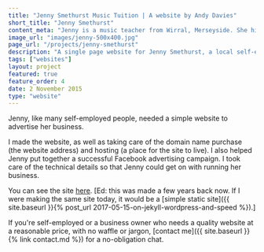 ```yaml
---
title: "Jenny Smethurst Music Tuition | A website by Andy Davies"
short_title: "Jenny Smethurst"
content_meta: "Jenny is a music teacher from Wirral, Merseyside. She hired me to develop a new website to advertise her business."
image_url: "images/jenny-500x400.jpg"
page_url: "/projects/jenny-smethurst"
description: "A single page website for Jenny Smethurst, a local self-employed music teacher"
tags: ["websites"]
layout: project
featured: true
feature_order: 4
date: 2 November 2015
type: "website"
---
```


Jenny, like many self-employed people, needed a simple website to advertise her business.

I made the website, as well as taking care of the domain name purchase (the website address) and hosting (a place for the site to live). I also helped Jenny put together a successful Facebook advertising campaign. I took care of the technical details so that Jenny could get on with running her business.

You can see the site [here](http://jennysmethurst.com). [Ed: this was made a few years back now. If I were making the same site today, it would be a [simple static site]({{ site.baseurl }}{% post_url 2017-05-15-on-jekyll-wordpress-and-speed %}).] 

If you're self-employed or a business owner who needs a quality website at a reasonable price, with no waffle or jargon, [contact me]({{ site.baseurl }}{% link contact.md %}) for a no-obligation chat.

